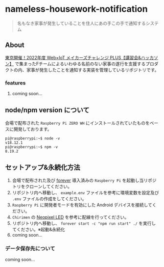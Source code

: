 # nameless-housework-notification

> 名もなき家事が発生していることを住人にあの手この手で通知するシステム

## About

[東京開催！2022年度 Web×IoT メイカーズチャレンジ PLUS【講習会&ハッカソン】](https://webiotmakers.connpass.com/event/268756/) で集まったFチームによるいわゆる名前のない家事の遂行を支援するプロダクトの内、家事が発生したことを通知する実装を管理しているリポジトリです。

### features

1. coming soon...

## node/npm version について

会場で配布された `Raspberry Pi ZERO WH` にインストールされていたものをベースに開発しております。

```
pi@raspberrypi:~$ node -v
v18.12.1
pi@raspberrypi:~$ npm -v
8.19.2
```

## セットアップ&永続化方法

1. 会場で配布された及び [forever](https://www.npmjs.com/package/forever) 導入済みの `Raspberry Pi` を起動し当リポジトリをクローンしてください。
2. リポジトリ内へ移動し、 `example.env` ファイルを参考に環境変数を設定及び `.env` ファイルの作成をしてください。
3. `Raspberry Pi` に開発者モードを有効にした Android デバイスを接続してください。
4. `Chirimen` の [Neopixel LED](https://tutorial.chirimen.org/pizero/esm-examples/neopixel-i2c/index.html) を参考に配線を行ってください。
5. リポジトリ内へ移動し、 `forever start -c "npm run start" ./` を実行してください。※起動&永続化
6. coming soon...

### データ保存先について

coming soon...
